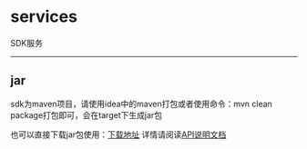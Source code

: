 # services
SDK服务
***
## jar
sdk为maven项目，请使用idea中的maven打包或者使用命令：mvn clean package打包即可，会在target下生成jar包

也可以直接下载jar包使用：[下载地址](https://git.dev.yuanben.org/projects/UNV/repos/universe-java-sdk/browse/universe_java_sdk_jar/universe-java-sdk.jar)
详情请阅读[API说明文档](http://yuanbenlian.mydoc.io/docs/api.md?t=268053)


